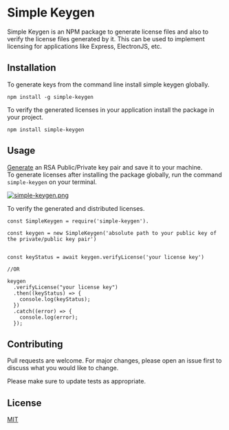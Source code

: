# Simple Keygen

Simple Keygen is an NPM package to generate license files and also to verify the license files generated by it. This can be used to implement licensing for applications like Express, ElectronJS, etc.

## Installation

To generate keys from the command line install simple keygen globally.
```
npm install -g simple-keygen
```
To verify the generated licenses in your application install the package in your project.

```
npm install simple-keygen
```

## Usage
[Generate](https://travistidwell.com/jsencrypt/demo/) an RSA Public/Private key pair and save it to your machine.  
To generate licenses after installing the package globally, run the command ```simple-keygen``` on your terminal.

[![simple-keygen.png](https://i.postimg.cc/Fs2ynDnw/simple-keygen.png)](https://postimg.cc/bs9SZHPR)

To verify the generated and distributed licenses.

```
const SimpleKeygen = require('simple-keygen').

const keygen = new SimpleKeygen('absolute path to your public key of the private/public key pair')


const keyStatus = await keygen.verifyLicense('your license key')

//OR

keygen
  .verifyLicense("your license key")
  .then((keyStatus) => {
    console.log(keyStatus);
  })
  .catch((error) => {
    console.log(error);
  });
```

## Contributing
Pull requests are welcome. For major changes, please open an issue first to discuss what you would like to change.

Please make sure to update tests as appropriate.

## License
[MIT](https://choosealicense.com/licenses/mit/)
